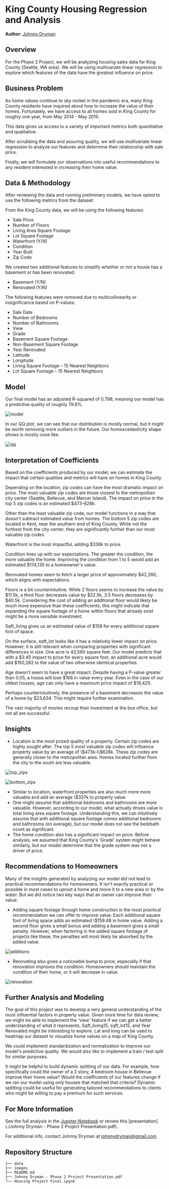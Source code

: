 
  
# King County Housing Regression and Analysis

**Author**: [Johnny Dryman](mailto:johnnydryman@gmail.com)

## Overview

For the Phase 2 Project, we will be analyzing housing sales data for King County (Seattle, WA area). We will be using multivariate linear regression to explore which features of the data have the greatest influence on price.

## Business Problem

As home values continue to sky rocket in the pandemic era, many King County residents have inquired about how to increase the value of their homes. Fortunately, we have access to all homes sold in King County for roughly one year, from May 2014 - May 2015.

This data gives us access to a variety of important metrics both quantitative and qualitative.

After scrubbing the data and assuring quality, we will use multivariate linear regression to analyze our features and determine their relationship with sale price.

Finally, we will formulate our observations into useful recommendations to any resident interested in increasing their home value.

## Data & Methodology

After reviewing the data and running preliminary models, we have opted to use the following metrics from the dataset:

From the King County data, we will be using the following features:

 - Sale Price
 - Number of Floors
 - Living Area Square Footage
 - Lot Square Footage
 - Waterfront (Y/N)
 - Condition
 - Year Built
 - Zip Code

We created two additional features to simplify whether or not a house has a basement or has been renovated:

 - Basement (Y/N)
 - Renovated (Y/N)

The following features were removed due to multicollinearity or insignificance based on P-values:

 - Sale Date
 - Number of Bedrooms
 - Number of Bathrooms
 - View
 - Grade
 - Basement Square Footage
 - Non-Basement Square Footage
 - Year Renovated
 - Latitude
 - Longitude
 - Living Square Footage – 15 Nearest Neighbors
 - Lot Square Footage – 15 Nearest Neighbors

## Model

Our final model has an adjusted R-squared of 0.798, meaning our model has a predictive quality of roughly 79.8%.  

![model](./images/model.PNG)

In our QQ plot, we can see that our distribution is mostly normal, but it might be worth removing more outliers in the future.  Our homoscedasticity shape shows is mostly cone like.

![qq](./images/qq.PNG)

## Interpretation of Coefficients

Based on the coefficients produced by our model, we can estimate the impact that certain qualities and metrics will have on homes in King County.

Depending on the location, zip codes can have the most dramatic impact on price.  The most valuable zip codes are those closest to the metropolitan city center (Seattle, Bellevue, and Mercer Island).  The impact on price in the top 5 zip codes is an estimated \$473-628k.

Other than the least valuable zip code, our model functions in a way that doesn't subtract estimated value from homes.  The bottom 5 zip codes are located in Kent, near the southern end of King County.  While not the furthest from the city center, they are significantly further than our most valuable zip codes.

Waterfront is the most impactful, adding \$338k to price.

Condition lines up with our expectations.  The greater the condition, the more valuable the home.  Improving the condition from 1 to 5 would add an estimated \$174,135 to a homeowner's value.

Renovated homes seem to fetch a larger price of approximately \$42,260, which aligns with expectations.

Floors is a bit counterintuitive.  While 2 floors seems to increase the value by \$11.5k, a third floor decreases value by \$22.5k, 3.5 floors decreases by \$40.5k.  Considering the cost of adding an additional floor would likely be much more expensive than these coefficients, this might indicate that expanding the square footage of a home within floors that already exist might be a more sensible investment.

Sqft_living gives us an estimated value of \$159 for every additional square foot of space.

On the surface, sqft_lot looks like it has a relatively lower impact on price.  However, it is still relevant when comparing properties with significant differences in size.  One acre is 43,560 square feet.  Our model predicts that with a \$3.45 impact to price for every square foot, an additional acre would add \$150,282 to the value of two otherwise identical properties.

Age doesn't seem to have a great impact.  Despite having a P-value greater than 0.05, a house will lose \$168 in value every year.  Even in the case of our oldest houses, age can only have a maximum price impact of \$19,425.

Perhaps counterintuitively, the presence of a basement decreases the value of a home by \$23,634.  This might require further examination.

The vast majority of movies recoup their investment at the box office, but not all are successful.

## Insights

- Location is the most prized quality of a property.  Certain zip codes are highly sought after.  The top 5 most valuable zip codes will influence property value by an average of \\$473k-\\$628k.  These zip codes are generally closer to the metropolitan area.  Homes located further from the city to the south are less valuable.  

![top_zips](./images/top_zips.png)

![bottom_zips](./images/bottom_zips.png)

- Similar to location, waterfront properties are also much more  more valuable and add an average \\$337k to property value.
- One might assume that additional bedrooms and bathrooms are more valuable.  However, according to our model, what actually drives value is total living area square footage.  Understanding this, we can intuitively assume that with additional square footage comes additional bedrooms and bathrooms (on average), but our model does not see the bed/bath count as significant.
- The home condition also has a significant impact on price.  Before analysis, we assumed that King County's 'Grade' system might behave similarly, but our model determine that the grade system was not a driver of price.

## Recommendations to Homeowners

Many of the insights generated by analyzing our model did not lead to practical recommendations for homeowners.  It isn't exactly practical or possible in most cases to uproot a home and move it to a new area or by the water.  But we did notice two key ways that an owner can improve their value:

- Adding square footage through home construction is the most practical recommendation we can offer to improve value.  Each additional square foot of living space adds an estimated \\$159.48 in home value.  Adding a second floor gives a small bonus and adding a basement gives a small penalty.  However, when factoring in the added square footage of projects like these, the penalties will most likely be absorbed by the added value.

![additions](./images/additions.png)

- Renovating also gives a noticeable bump to price, especially if that renovation improves the condition.  Homeowners should maintain the condition of their home, or it will decrease in value.

![renovation](./images/renovation.png)


## Further Analysis and Modeling

The goal of this project was to develop a very general understanding of the most influential factors in property value.  Given more time for data review, we might be able to implement the 'view' feature if we can get a better understanding of what it represents.  Sqft_living15, sqft_lot15, and Year Renovated might be interesting to explore.  Lat and long can be used to heatmap our dataset to visualize home values on a map of King County.

We could implement standardization and normalization to improve our model's predictive quality.  We would also like to implement a train / test split for similar purposes.  

It might be helpful to build dynamic splitting of our data.  For example, how specifically could the owner of a 2 story, 4 bedroom house in Bellevue improve their home value?  Would the coefficients of our features change if we ran our model using only houses that matched that criteria?  Dynamic splitting could be useful for generating tailored recommendations to clients who might be willing to pay a premium for such services.

## For More Information

See the full analysis in the [Jupyter Notebook](./box_office_analysis.ipynb) or review this [presentation](./Johnny Dryman - Phase 2 Project Presentation.pdf).

For additional info, contact Johnny Dryman at [johnnydryman@gmail.com](mailto:johnnydryman@gmail.com)

## Repository Structure

```
├── data
├── images
├── README.md
├── Johnny Dryman - Phase 2 Project Presentation.pdf
└── Housing Project Final.ipynb
```
